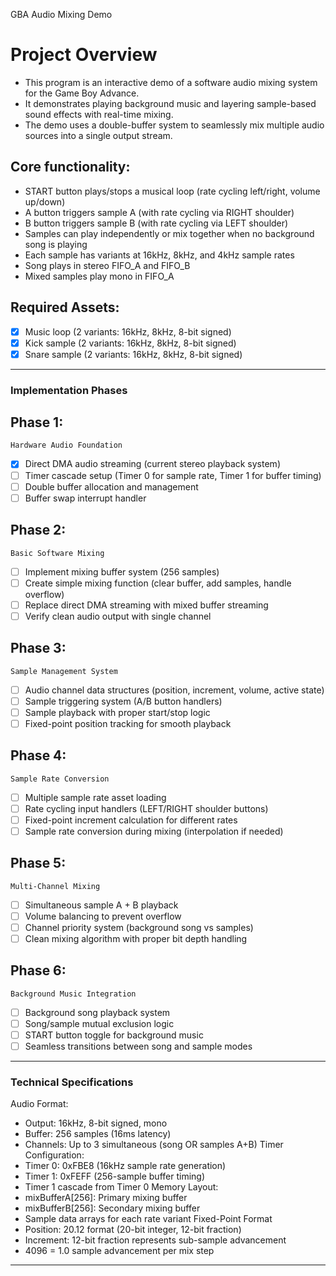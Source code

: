 GBA Audio Mixing Demo

# Project Overview
- This program is an interactive demo of a software audio mixing system for the Game Boy Advance.
- It demonstrates playing background music and layering sample-based sound effects with real-time mixing.
- The demo uses a double-buffer system to seamlessly mix multiple audio sources into a single output stream.

## Core functionality:

- START button plays/stops a musical loop (rate cycling left/right, volume up/down)
- A button triggers sample A (with rate cycling via RIGHT shoulder)
- B button triggers sample B (with rate cycling via LEFT shoulder)
- Samples can play independently or mix together when no background song is playing
- Each sample has variants at 16kHz, 8kHz, and 4kHz sample rates
- Song plays in stereo FIFO_A and FIFO_B
- Mixed samples play mono in FIFO_A

## Required Assets:
-[x] Music loop (2 variants: 16kHz, 8kHz, 8-bit signed)
-[x] Kick sample (2 variants: 16kHz, 8kHz, 8-bit signed)
-[x] Snare sample (2 variants: 16kHz, 8kHz, 8-bit signed)

----------------------------------------------------------------

### Implementation Phases

## Phase 1:
    Hardware Audio Foundation

-[x] Direct DMA audio streaming (current stereo playback system)
-[ ] Timer cascade setup (Timer 0 for sample rate, Timer 1 for buffer timing)
-[ ] Double buffer allocation and management
-[ ] Buffer swap interrupt handler

## Phase 2:
    Basic Software Mixing

-[ ] Implement mixing buffer system (256 samples)
-[ ] Create simple mixing function (clear buffer, add samples, handle overflow)
-[ ] Replace direct DMA streaming with mixed buffer streaming
-[ ] Verify clean audio output with single channel

## Phase 3:
    Sample Management System

-[ ] Audio channel data structures (position, increment, volume, active state)
-[ ] Sample triggering system (A/B button handlers)
-[ ] Sample playback with proper start/stop logic
-[ ] Fixed-point position tracking for smooth playback

## Phase 4:
    Sample Rate Conversion

-[ ] Multiple sample rate asset loading
-[ ] Rate cycling input handlers (LEFT/RIGHT shoulder buttons)
-[ ] Fixed-point increment calculation for different rates
-[ ] Sample rate conversion during mixing (interpolation if needed)

## Phase 5:
    Multi-Channel Mixing

-[ ] Simultaneous sample A + B playback
-[ ] Volume balancing to prevent overflow
-[ ] Channel priority system (background song vs samples)
-[ ] Clean mixing algorithm with proper bit depth handling

## Phase 6:
    Background Music Integration

-[ ] Background song playback system
-[ ] Song/sample mutual exclusion logic
-[ ] START button toggle for background music
-[ ] Seamless transitions between song and sample modes

-----------------------------------------------------------------------------
### Technical Specifications
Audio Format:
-   Output: 16kHz, 8-bit signed, mono
-   Buffer: 256 samples (16ms latency)
-   Channels: Up to 3 simultaneous (song OR samples A+B)
Timer Configuration:
-   Timer 0: 0xFBE8 (16kHz sample rate generation)
-   Timer 1: 0xFEFF (256-sample buffer timing)
-   Timer 1 cascade from Timer 0
Memory Layout: 
-   mixBufferA[256]: Primary mixing buffer
-   mixBufferB[256]: Secondary mixing buffer
-   Sample data arrays for each rate variant
Fixed-Point Format
-   Position: 20.12 format (20-bit integer, 12-bit fraction)
-   Increment: 12-bit fraction represents sub-sample advancement
-   4096 = 1.0 sample advancement per mix step
------------------------------------------------------------------------------
